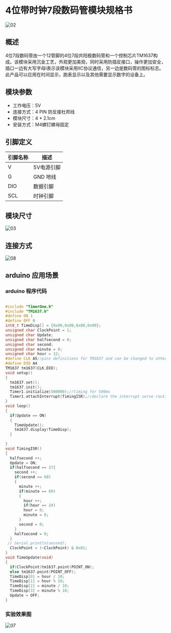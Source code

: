 # 4位带时钟7段数码管模块规格书

![02](4位带时钟7段数码管模块图片\02.jpg)

## 概述

​         4位7段数码管由一个12管脚的4位7段共阳极数码管和一个控制芯片TM1637构成。该模块采用沉金工艺，外观更加美观，同时采用防插反接口，操作更加安全，插口一边有大写字母I表示该模块采用IIC协议通信，另一边是数码管的图标标志。此产品可以应用在时间显示，跑表显示以及其他需要显示数字的设备上。  

## 模块参数

* 工作电压：5V
* 连接方式：4 PIN 防反接杜邦线
* 模块尺寸：4 * 2.1cm
* 安装方式：M4螺钉螺母固定

## 引脚定义

| 引脚名称| 描述 |
|---- |----|
| V | 5V电源引脚 |
| G | GND 地线 |
| DIO | 数据引脚 |
|SCL | 时钟引脚   |

## 模块尺寸

![03](4位带时钟7段数码管模块图片\03.jpg)

## 连接方式

![08](4位带时钟7段数码管模块图片\08.jpg)


##  arduino 应用场景

### arduino 程序代码

```c++

#include "TimerOne.h"
#include "TM1637.h"
#define ON 1
#define OFF 0
int8_t TimeDisp[] = {0x00,0x00,0x00,0x00};
unsigned char ClockPoint = 1;
unsigned char Update;
unsigned char halfsecond = 0;
unsigned char second;
unsigned char minute = 0;
unsigned char hour = 12;
#define CLK A5//pins definitions for TM1637 and can be changed to other ports    
#define DIO A4
TM1637 tm1637(CLK,DIO);
void setup()
{
  tm1637.set();
  tm1637.init();
  Timer1.initialize(500000);//timing for 500ms
  Timer1.attachInterrupt(TimingISR);//declare the interrupt serve routine:TimingISR  
}
void loop()
{
  if(Update == ON)
  {
    TimeUpdate();
    tm1637.display(TimeDisp);
  }
  
}
void TimingISR()
{
  halfsecond ++;
  Update = ON;
  if(halfsecond == 2){
    second ++;
    if(second == 60)
    {
      minute ++;
      if(minute == 60)
      {
        hour ++;
        if(hour == 24)
        hour = 0;
        minute = 0;
      }
      second = 0;
    }
    halfsecond = 0;  
  }
 // Serial.println(second);
  ClockPoint = (~ClockPoint) & 0x01;
}
void TimeUpdate(void)
{
  if(ClockPoint)tm1637.point(POINT_ON);
  else tm1637.point(POINT_OFF); 
  TimeDisp[0] = hour / 10;
  TimeDisp[1] = hour % 10;
  TimeDisp[2] = minute / 10;
  TimeDisp[3] = minute % 10;
  Update = OFF;
}


```

### 实验效果图

![07](4位带时钟7段数码管模块图片\07.jpg)